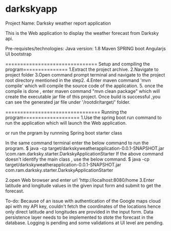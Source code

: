 # darkskyapp
Project Name: Darksky weather report application 

This is the Web application to display the weather forecast from Darksky api. 

Pre-requistes/technologies:
Java version: 1.8 
Maven
SPRING boot
Angularjs
UI bootstrap

=============================== Setup and compiling the program===============
1.Extract the project archive.
 2.Navigate to project folder
 3.Open command prompt terminal and navigate to the project root directory mentioned in the step2. 
4.Enter maven command 'mvn compile' which will compile the source code of the application. 
5. once the compile is done , enter maven command "mvn clean package" which will create the executable jar file of this project. 
Once build is successful ,you can see the generated jar file under '/rootdir/target/' folder.

================================ Running the program===================
1.Use the spring boot run command to run the application which will launch the Web application. 

or run the prgram by runnning Spring boot starter class

In the same command terminal enter the below command to run the program. $ java -cp target/darkskyweatherapplication-0.0.1-SNAPSHOT.jar \com.ram.darksky.starter.DarkskyApplicationStarter
If the above command doesn't identify the main class , use the below command. $ java -cp target/darkskyweatherapplication-0.0.1-SNAPSHOT.jar com.ram.darksky.starter.DarkskyApplicationStarter


2.open Web browser and enter url 'http://localhost:8080/home
3.Enter latitude and longitude values in the given input form and submit to get the forecast.

To-do:
Because of an issue with authentication of the Google maps cloud api with my API key, couldn't fetch the coordinates of the locations hence only direct latitude and longitudes are provided in the input form.
Data persistence layer needs to be implemented to stote the forecast in the database. 
Logging is pending and some validations at UI level are pending. 
